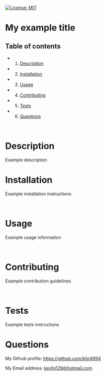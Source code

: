 [![License: MIT](https://img.shields.io/badge/License-MIT-yellow.svg)](https://opensource.org/licenses/MIT)

<h1>My example title</h1>
<!-- Table of content -->
<h2>Table of contents</h2>

* 1. [Description](#Description)
* 2. [Installation](#Installation)
* 3. [Usage](#Usage)
* 4. [Contributing](#Contributing)
* 5. [Tests](#Tests)
* 6. [Questions](#Questions) 


<br>

<h1>Description</h1>
<p>Example description</p>
<h1>Installation</h1>
<p>Example installation instructions</p>
<br>
<h1>Usage</h1>
<p>Example usage information</p>
<br>
<h1>Contributing</h1>
<p>Example contribution guidelines</p>
<br>
<h1>Tests</h1>
<p>Example tests instructions
<br>
<h1>Questions</h1>
<p><span>My Github profile: </span><a href="https://github.com/klin4994" class="col-12">https://github.com/klin4994</a></p>
<p><span>My Email address: </span><a href = "mailto: kevlin129@hotmail.com">kevlin129@hotmail.com</a></p>
</p>
